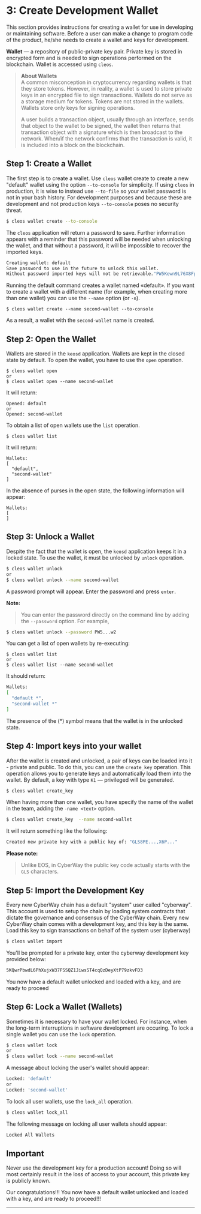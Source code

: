 # 3: Create Development Wallet

This section provides instructions for creating a wallet for use in developing or maintaining software. Before a user can make a change to program code of the product, he/she needs to create a wallet and keys for development.  

**Wallet** — a repository of public-private key pair. Private key is stored in encrypted form and is needed to sign operations performed on the blockchain. Wallet is accessed using `cleos`.  

> **About Wallets**  
> A common misconception in cryptocurrency regarding wallets is that they store tokens. However, in reality, a wallet is used to store private keys in an encrypted file to sign transactions. Wallets do not serve as a storage medium for tokens. Tokens are not stored in the wallets. Wallets store only keys for signing operations.  
> 
> A user builds a transaction object, usually through an interface, sends that object to the wallet to be signed, the wallet then returns that transaction object with a signature which is then broadcast to the network. When/if the network confirms that the transaction is valid, it is included into a block on the blockchain.


## Step 1: Create a Wallet

The first step is to create a wallet. Use `cleos` wallet create to create a new "default" wallet using the option `--to-console` for simplicity. If using `cleos` in production, it is wise to instead use `--to-file` so your wallet password is not in your bash history. For development purposes and because these are development and not production keys `--to-console` poses no security threat.

```sh
$ cleos wallet create --to-console
```

The `cleos` application will return a password to save. Further information appears with a reminder that this password will be needed when unlocking the wallet, and that without a password, it will be impossible to recover the imported keys. 

```sh
Creating wallet: default
Save password to use in the future to unlock this wallet.
Without password imported keys will not be retrievable."PW5Kewn9L76X8Fpd....................t42S9XCw2"
```

Running the default command creates a wallet named «default». If you want to create a wallet with a different name (for example, when creating more than one wallet) you can use the `--name` option (or `-n`).
```
$ cleos wallet create --name second-wallet --to-console
```
As a result, a wallet with the `second-wallet` name is created.

## Step 2: Open the Wallet

Wallets are stored in the `keosd` application. Wallets are kept in the closed state by default. To open the wallet, you have to use the `open` operation.
```
$ cleos wallet open
or
$ cleos wallet open --name second-wallet
```
It will return:
```
Opened: default
or
Opened: second-wallet
```

To obtain a list of open wallets use the `list` operation. 
```
$ cleos wallet list
```

It will return:
```
Wallets:
[
  "default",
  "second-wallet"
]
```

In the absence of purses in the open state, the following information will appear:
```
Wallets:
[
]
```

## Step 3: Unlock a Wallet

Despite the fact that the wallet is open, the `keosd` application keeps it in a locked 
state. To use the wallet, it must be unlocked by `unlock` operation.
```sh
$ cleos wallet unlock
or
$ cleos wallet unlock --name second-wallet
```
A password prompt will appear. Enter the password and press `enter`.  

**Note:**  
> You can enter the password directly on the command line by adding the `--password` option. For example,
 
```sh
$ cleos wallet unlock --password PW5...w2
```
You can get a list of open wallets by re-executing: 
```
$ cleos wallet list
or
$ cleos wallet list --name second-wallet
```

It should return:  
```sh
Wallets:
[
  "default *",
  "second-wallet *"
]
```
The presence of the (\*) symbol means that the wallet is in the unlocked state.

## Step 4: Import keys into your wallet

After the wallet is created and unlocked, a pair of keys can be loaded into it - private and public. To do this, you can use the `create_key` operation. This operation allows you to generate keys and automatically load them into the wallet. By default, a key with type `K1` — privileged will be generated.
```sh
$ cleos wallet create_key
```
When having more than one wallet, you have specify the name of the wallet in the team, adding the `-name <text>` option.
```sh
$ cleos wallet create_key  --name second-wallet
```

It will return something like the following: 
```sh
Created new private key with a public key of: "GLS8PE...,X6P..."
```
**Please note:**  
> Unlike EOS, in CyberWay the public key code actually starts with the `GLS` characters.

## Step 5: Import the Development Key
Every new CyberWay chain has a default "system" user called "cyberway". This account is used to setup the chain by loading system contracts that dictate the governance and consensus of the CyberWay chain. Every new CyberWay chain comes with a development key, and this key is the same. Load this key to sign transactions on behalf of the system user (cyberway)

```sh
$ cleos wallet import
```
You'll be prompted for a private key, enter the cyberway development key provided below:
```sh
5KQwrPbwdL6PhXujxW37FSSQZ1JiwsST4cqQzDeyXtP79zkvFD3
```
You now have a default wallet unlocked and loaded with a key, and are ready to proceed

## Step 6: Lock a Wallet (Wallets)
Sometimes it is necessary to have your wallet locked. For instance, when the long-term interruptions in software development are occuring. To lock a single wallet you can use the `lock` operation. 
```sh
$ cleos wallet lock
or
$ cleos wallet lock --name second-wallet
```

A message about locking the user's wallet should appear:
```sh
Locked: 'default'
or
Locked: 'second-wallet'
```

To lock all user wallets, use the `lock_all` operation.
```sh
$ cleos wallet lock_all
```

The following message on locking all user wallets should appear:
```sh
Locked All Wallets
```

## Important

Never use the development key for a production account! Doing so will most certainly result in the loss of access to your account, this private key is publicly known.  


Our congratulations!!! You now have a default wallet unlocked and loaded with a key, and are ready to proceed!!!

****

